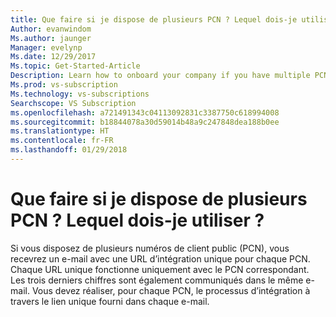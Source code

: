 ```yaml
---
title: Que faire si je dispose de plusieurs PCN ? Lequel dois-je utiliser ? | Microsoft Docs
Author: evanwindom
Ms.author: jaunger
Manager: evelynp
Ms.date: 12/29/2017
Ms.topic: Get-Started-Article
Description: Learn how to onboard your company if you have multiple PCNs.
Ms.prod: vs-subscription
Ms.technology: vs-subscriptions
Searchscope: VS Subscription
ms.openlocfilehash: a721491343c04113092831c3387750c618994008
ms.sourcegitcommit: b18844078a30d59014b48a9c247848dea188b0ee
ms.translationtype: HT
ms.contentlocale: fr-FR
ms.lasthandoff: 01/29/2018
---
```

# <a name="what-if-i-have-more-than-one-pcn-which-one-do-i-use"></a>Que faire si je dispose de plusieurs PCN ? Lequel dois-je utiliser ?

Si vous disposez de plusieurs numéros de client public (PCN), vous recevrez un e-mail avec une URL d’intégration unique pour chaque PCN. Chaque URL unique fonctionne uniquement avec le PCN correspondant. Les trois derniers chiffres sont également communiqués dans le même e-mail. Vous devez réaliser, pour chaque PCN, le processus d’intégration à travers le lien unique fourni dans chaque e-mail. 